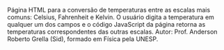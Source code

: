 Página HTML para a conversão de temperaturas entre as escalas mais comuns: Celsius, Fahrenheit e Kelvin. 
O usuário digita a temperatura em qualquer um dos campos e o código JavaScript da página retorna as temperaturas correspondentes das outras escalas.
Autor: Prof. Anderson Roberto Grella (Sid), formado em Física pela UNESP.
